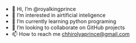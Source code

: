 - 👋 Hi, I’m @royalkingprince
- 👀 I’m interested in airtificial inteligence 
- 🌱 I’m currently learning python programing 
- 💞️ I’m looking to collaborate on GitHub projects
- 📫 How to reach me chhirolyaprince@gmail.com 

<!---
royalkingprince/royalkingprince is a ✨ special ✨ repository because its `README.md` (this file) appears on your GitHub profile.
You can click the Preview link to take a look at your changes.
--->
